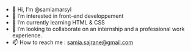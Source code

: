 - 👋 Hi, I’m @samiamarsyl
- 👀 I’m interested in front-end developpement
- 🌱 I’m currently learning HTML & CSS
- 💞️ I’m looking to collaborate on an internship and a professional work experience.
- 📫 How to reach me : samia.sajrane@gmail.com

<!---
samiamarsyl/samiamarsyl is a ✨ special ✨ repository because its `README.md` (this file) appears on your GitHub profile.
You can click the Preview link to take a look at your changes.
--->
